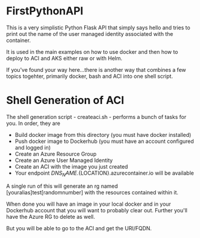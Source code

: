 # FirstPythonAPI

This is a very simplistic Python Flask API that simply says hello and tries to print out the name of the user managed identity associated with the container. 

It is used in the main examples on how to use docker and then how to deploy to ACI and AKS either raw or with Helm. 

If you've found your way here...there is another way that combines a few topics togehter, primarily docker, bash and ACI into one shell script. 

# Shell Generation of ACI
The shell generation script - createaci.sh - performs a bunch of tasks for you. In order, they are

- Build docker image from this directory (you must have docker installed)
- Push docker image to Dockerhub (you must have an account configured and logged in)
- Create an Azure Resource Group
- Create an Azure User Managed Identity
- Create an ACI with the image you just created
- Your endpoint ${DNS_NAME}.${LOCATION}.azurecontainer.io will be available

A single run of this will generate an rg named [youralias]test[randomnumber] with the resources contained within it. 

When done you will have an image in your local docker and in your Dockerhub account that you will want to probably clear out. Further you'll have the Azure RG to delete as well. 

But you will be able to go to the ACI and get the URI/FQDN. 